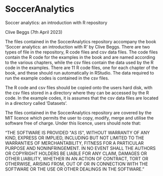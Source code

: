 # SoccerAnalytics
Soccer analytics: an introduction with R repository

Clive Beggs (7th April 2023)

The files contained in the SoccerAnalytics repository accompany the book ‘Soccer analytics: an introduction with R’ by Clive Beggs. There are two types of file in the repository, R code files and csv data files. The code files contain the R code for the examples in the book and are named according to the various chapters, while the csv files contain the data used by the R code in the examples. There are 11 R code files, one for each chapter of the book, and these should run automatically in RStudio. The data required to run the example codes is contained in the csv files.

The R code and csv files should be copied onto the users hard disk, with the csv files stored in a directory where they can be accessed by the R code. In the example codes, it is assumes that the csv data files are located in a directory called ‘Datasets’.

The files contained in the SoccerAnalytics repository are covered by the MIT licence which permits the user to copy, modify, merge and utilise the software free of charge. Under this licence, users should note that:   

“THE SOFTWARE IS PROVIDED "AS IS", WITHOUT WARRANTY OF ANY KIND, EXPRESS OR IMPLIED, INCLUDING BUT NOT LIMITED TO THE WARRANTIES OF MERCHANTABILITY, FITNESS FOR A PARTICULAR PURPOSE AND NONINFRINGEMENT. IN NO EVENT SHALL THE AUTHORS OR COPYRIGHT HOLDERS BE LIABLE FOR ANY CLAIM, DAMAGES OR OTHER LIABILITY, WHETHER IN AN ACTION OF CONTRACT, TORT OR OTHERWISE, ARISING FROM, OUT OF OR IN CONNECTION WITH THE SOFTWARE OR THE USE OR OTHER DEALINGS IN THE SOFTWARE.”
